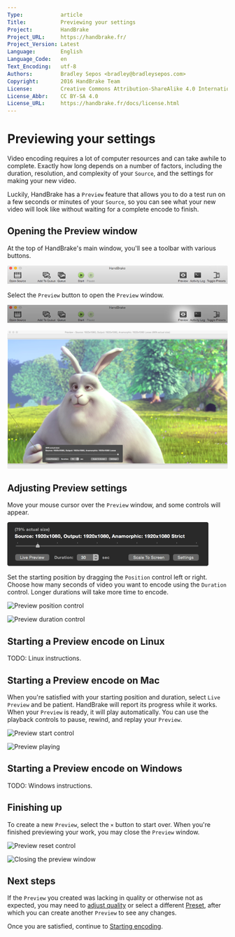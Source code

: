```yaml
---
Type:            article
Title:           Previewing your settings
Project:         HandBrake
Project_URL:     https://handbrake.fr/
Project_Version: Latest
Language:        English
Language_Code:   en
Text_Encoding:   utf-8
Authors:         Bradley Sepos <bradley@bradleysepos.com>
Copyright:       2016 HandBrake Team
License:         Creative Commons Attribution-ShareAlike 4.0 International
License_Abbr:    CC BY-SA 4.0
License_URL:     https://handbrake.fr/docs/license.html
---
```


Previewing your settings
========================

Video encoding requires a lot of computer resources and can take awhile to complete. Exactly how long depends on a number of factors, including the duration, resolution, and complexity of your `Source`, and the settings for making your new video.

Luckily, HandBrake has a `Preview` feature that allows you to do a test run on a few seconds or minutes of your `Source`, so you can see what your new video will look like without waiting for a complete encode to finish.

## Opening the Preview window

At the top of HandBrake's main window, you'll see a toolbar with various buttons.

<!-- .system-lin -->

<!-- TODO: Linux figures. -->

<!-- /.system-lin -->
<!-- .system-mac -->

![Main window toolbar](../images/mac/toolbar.png "The Toolbar provides easy access to HandBrake's most common functions.")

<!-- /.system-mac -->
<!-- .system-win -->

<!-- TODO: Windows figures. -->

<!-- /.system-win -->

Select the `Preview` button to open the `Preview` window.

<!-- .system-lin -->

<!-- TODO: Linux figures. -->

<!-- /.system-lin -->
<!-- .system-mac -->

![Preview button](../images/mac/preview-button.png)

![Preview window](../images/mac/preview-window.png)

<!-- /.system-mac -->
<!-- .system-win -->

<!-- TODO: Windows figures. -->

<!-- /.system-win -->

## Adjusting Preview settings

Move your mouse cursor over the `Preview` window, and some controls will appear.

<!-- .system-lin -->

<!-- TODO: Linux figures. -->

<!-- /.system-lin -->
<!-- .system-mac -->

![Preview controls](../images/mac/preview-controls.png)

<!-- /.system-mac -->
<!-- .system-win -->

<!-- TODO: Windows figures. -->

<!-- /.system-win -->

Set the starting position by dragging the `Position` control left or right. Choose how many seconds of video you want to encode using the `Duration` control. Longer durations will take more time to encode.

<!-- .system-lin -->

<!-- TODO: Linux figures. -->

<!-- /.system-lin -->
<!-- .system-mac -->

![Preview position control](../images/mac/preview-controls-position.png)

![Preview duration control](../images/mac/preview-controls-duration.png)

<!-- /.system-mac -->
<!-- .system-win -->

<!-- TODO: Windows figures. -->

<!-- /.system-win -->

<!-- .system-lin -->

## Starting a Preview encode on Linux

TODO: Linux instructions.

<!-- TODO: Linux figures. -->

<!-- /.system-lin -->
<!-- .system-mac -->

## Starting a Preview encode on Mac

When you're satisfied with your starting position and duration, select `Live Preview` and be patient. HandBrake will report its progress while it works. When your `Preview` is ready, it will play automatically. You can use the playback controls to pause, rewind, and replay your `Preview`.

![Preview start control](../images/mac/preview-controls-start.png)

![Preview playing](../images/mac/preview-playing.png)

<!-- /.system-mac -->
<!-- .system-win -->

## Starting a Preview encode on Windows

TODO: Windows instructions.

<!-- TODO: Windows figures. -->

<!-- /.system-win -->

## Finishing up

<!-- .system-lin -->

<!-- TODO: Linux figures. -->

<!-- /.system-lin -->
<!-- .system-mac -->

To create a new `Preview`, select the `×` button to start over. When you're finished previewing your work, you may close the `Preview` window.

![Preview reset control](../images/mac/preview-controls-reset.png)

![Closing the preview window](../images/mac/preview-window-close.png)

<!-- /.system-mac -->
<!-- .system-win -->

<!-- TODO: Windows figures. -->

<!-- /.system-win -->

## Next steps

If the `Preview` you created was lacking in quality or otherwise not as expected, you may need to [adjust quality](adjust-quality.html) or select a different [Preset](select-preset.html), after which you can create another `Preview` to see any changes.

Once you are satisfied, continue to [Starting encoding](start-encoding.html).
